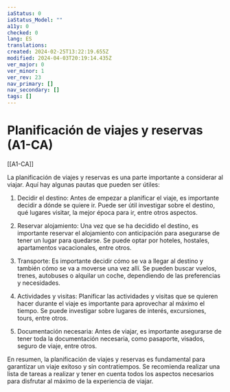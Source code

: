 ```yaml
---
iaStatus: 0
iaStatus_Model: ""
a11y: 0
checked: 0
lang: ES
translations: 
created: 2024-02-25T13:22:19.655Z
modified: 2024-04-03T20:19:14.435Z
ver_major: 0
ver_minor: 1
ver_rev: 23
nav_primary: []
nav_secondary: []
tags: []
---
```

# Planificación de viajes y reservas (A1-CA)

[[A1-CA]]

La planificación de viajes y reservas es una parte importante a considerar al viajar. Aquí hay algunas pautas que pueden ser útiles:

1. Decidir el destino: Antes de empezar a planificar el viaje, es importante decidir a dónde se quiere ir. Puede ser útil investigar sobre el destino, qué lugares visitar, la mejor época para ir, entre otros aspectos.

2. Reservar alojamiento: Una vez que se ha decidido el destino, es importante reservar el alojamiento con anticipación para asegurarse de tener un lugar para quedarse. Se puede optar por hoteles, hostales, apartamentos vacacionales, entre otros.

3. Transporte: Es importante decidir cómo se va a llegar al destino y también cómo se va a moverse una vez allí. Se pueden buscar vuelos, trenes, autobuses o alquilar un coche, dependiendo de las preferencias y necesidades.

4. Actividades y visitas: Planificar las actividades y visitas que se quieren hacer durante el viaje es importante para aprovechar al máximo el tiempo. Se puede investigar sobre lugares de interés, excursiones, tours, entre otros.

5. Documentación necesaria: Antes de viajar, es importante asegurarse de tener toda la documentación necesaria, como pasaporte, visados, seguro de viaje, entre otros.

En resumen, la planificación de viajes y reservas es fundamental para garantizar un viaje exitoso y sin contratiempos. Se recomienda realizar una lista de tareas a realizar y tener en cuenta todos los aspectos necesarios para disfrutar al máximo de la experiencia de viajar.
